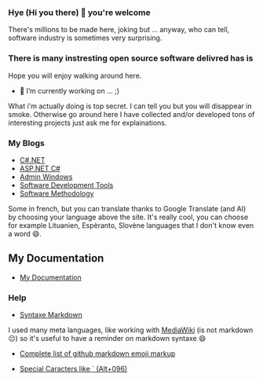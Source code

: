 ### Hye (Hi you there) 👋 you're welcome

There's millions to be made here, joking but ... anyway, who can tell, software industry is sometimes very surprising.

### There is many instresting open source software delivred has is

Hope you will enjoy walking around here.

<!--
**mabyre/mabyre** is a ✨ _special_ ✨ repository because its `README.md` (this file) appears on your GitHub profile.
Here are some ideas to get you started:
-->

<!--
Use cool emoj
-->

- 🔭 I’m currently working on ... ;)

What i'm actually doing is top secret. I can tell you but you will disappear in smoke. Otherwise go around here I have collected and/or developed tons of interesting projects just ask me for explainations.

<!--
- 🌱 I’m currently learning ...
- 👯 I’m looking to collaborate on ...
- 🤔 I’m looking for help with ...
- 💬 Ask me about ...
- 📫 How to reach me: ...
- 😄 Pronouns: ...
- ⚡ Fun fact: ...
-->

### My Blogs

- [C#.NET](https://csharp-dotnet.sodevlog.com/)
- [ASP.NET C#](https://asp-dotnet-csharp.sodevlog.com/)
- [Admin Windows](https://administration-windows.sodevlog.com/)
- [Software Development Tools](https://outils-developpement-logiciel.sodevlog.com/)
- [Software Methodology](https://methodologies-logicielles.sodevlog.com/)

Some in french, but you can translate thanks to Google Translate (and AI) by choosing your language above the site. It's really cool, you can choose for example Lituanien, Espèranto, Slovène languages that I don't know even a word :smile:. 

## My Documentation

- [My Documentation](https://github.com/mabyre/docs)

### Help

- [Syntaxe Markdown](https://www.markdownguide.org/basic-syntax/)

I used many meta languages, like working with [MediaWiki](https://www.mediawiki.org/wiki/MediaWiki/fr) (is not markdown :pensive:) so it's useful to have a reminder on markdown syntaxe :smile:

- [Complete list of github markdown emoji markup](https://gist.github.com/rxaviers/7360908)

- [Special Caracters like ` (Alt+096)](https://www.fred4.com/caracteres-speciaux/)


